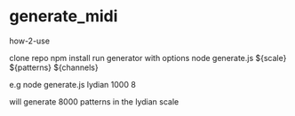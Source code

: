 # generate_midi

how-2-use

clone repo
npm install
run generator with options
node generate.js ${scale} ${patterns} ${channels}

e.g
node generate.js lydian 1000 8

will generate 8000 patterns in the lydian scale
